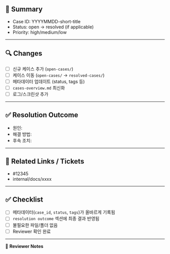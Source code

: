 
## 📝 Summary
<!-- 이번 케이스/수정의 개요를 간략히 적어주세요 -->

- Case ID: YYYYMMDD-short-title
- Status: open → resolved (if applicable)
- Priority: high/medium/low

---

## 🔍 Changes
<!-- 이번 PR에서 변경된 내용을 체크리스트/항목별로 작성 -->

- [ ] 신규 케이스 추가 (`open-cases/`)
- [ ] 케이스 이동 (`open-cases/` → `resolved-cases/`)
- [ ] 메타데이터 업데이트 (status, tags 등)
- [ ] `cases-overview.md` 최신화
- [ ] 로그/스크린샷 추가

---

## ✅ Resolution Outcome
<!-- 케이스 해결된 경우, 최종 해결 방법을 요약 -->

- 원인:
- 해결 방법:
- 후속 조치:

---

## 🔗 Related Links / Tickets
<!-- 관련된 이슈, 티켓, 문서 링크 -->

- #12345
- internal/docs/xxxx

---

## ✅ Checklist
- [ ] 메타데이터(`case_id`, `status`, `tags`)가 올바르게 기록됨
- [ ] `resolution outcome` 섹션에 최종 결과 반영됨
- [ ] 불필요한 파일/폴더 없음
- [ ] Reviewer 확인 완료

---

👤 **Reviewer Notes**
<!-- 리뷰어가 확인 후 코멘트 남기는 공간 -->
